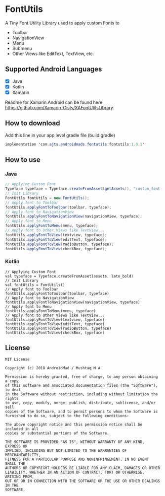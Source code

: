 # FontUtils
A Tiny Font Utility Library used to apply custom Fonts to 
* Toolbar
* NavigationView
* Menu
* Submenu
* Other Views like EditText, TextView, etc.

## Supported Android Languages
- [x] Java
- [x] Kotlin
- [x] Xamarin

Readme for Xamarin.Android can be found here https://github.com/Xamarin-Gists/XAFontUtilsLibrary.

## How to download
Add this line in your app level gradle file (build.gradle)

```java
implementation 'com.ajts.androidmads.fontutils:fontutils:1.0.1'
```

## How to use
### Java
```java
// Applying Custom Font
Typeface typeface = Typeface.createFromAsset(getAssets(), "custom_font.ttf");
// Init Library
FontUtils fontUtils = new FontUtils();
// Apply font to Toolbar
fontUtils.applyFontToToolbar(toolbar, typeface);
// Apply font to NavigationView
fontUtils.applyFontToNavigationView(navigationView, typeface);
// Apply font to Menu
fontUtils.applyFontToMenu(menu, typeface);
// Apply font to Other Views like TextView...
fontUtils.applyFontToView(textview, typeface);
fontUtils.applyFontToView(editText, typeface);
fontUtils.applyFontToView(radioButton, typeface);
fontUtils.applyFontToView(checkBox, typeface);
```
### Kotlin
```
// Applying Custom Font
val typeface = Typeface.createFromAsset(assets, lato_bold)
// Init Library
val fontUtils = FontUtils()
// Apply font to Toolbar
fontUtils.applyFontToToolbar(toolbar, typeface)
// Apply font to NavigationView
fontUtils.applyFontToNavigationView(navigationView, typeface)
// Apply font to Menu
fontUtils.applyFontToMenu(menu, typeface)
// Apply font to Other Views like TextView...
fontUtils.applyFontToView(textview, typeface)
fontUtils.applyFontToView(editText, typeface)
fontUtils.applyFontToView(radioButton, typeface)
fontUtils.applyFontToView(checkBox, typeface)
```
## License
```
MIT License

Copyright (c) 2018 AndroidMad / Mushtaq M A

Permission is hereby granted, free of charge, to any person obtaining a copy
of this software and associated documentation files (the "Software"), to deal
in the Software without restriction, including without limitation the rights
to use, copy, modify, merge, publish, distribute, sublicense, and/or sell
copies of the Software, and to permit persons to whom the Software is
furnished to do so, subject to the following conditions:

The above copyright notice and this permission notice shall be included in all
copies or substantial portions of the Software.

THE SOFTWARE IS PROVIDED "AS IS", WITHOUT WARRANTY OF ANY KIND, EXPRESS OR
IMPLIED, INCLUDING BUT NOT LIMITED TO THE WARRANTIES OF MERCHANTABILITY,
FITNESS FOR A PARTICULAR PURPOSE AND NONINFRINGEMENT. IN NO EVENT SHALL THE
AUTHORS OR COPYRIGHT HOLDERS BE LIABLE FOR ANY CLAIM, DAMAGES OR OTHER
LIABILITY, WHETHER IN AN ACTION OF CONTRACT, TORT OR OTHERWISE, ARISING FROM,
OUT OF OR IN CONNECTION WITH THE SOFTWARE OR THE USE OR OTHER DEALINGS IN THE
SOFTWARE.
```

